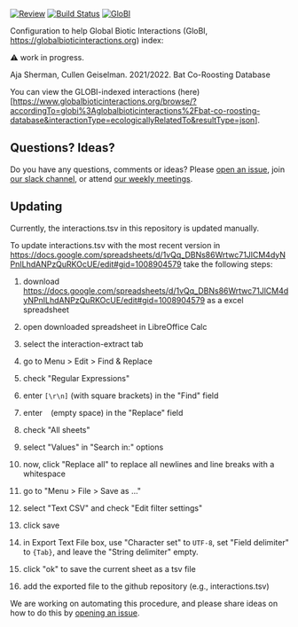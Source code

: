 [![Review](https://github.com/globalbioticinteractions/bat-co-roosting-database/actions/workflows/review.yml/badge.svg)](https://github.com/globalbioticinteractions/bat-co-roosting-database/actions) [![Build Status](https://app.travis-ci.com/globalbioticinteractions/bat-co-roosting-database.svg)](https://app.travis-ci.com/globalbioticinteractions/bat-co-roosting-database) [![GloBI](https://api.globalbioticinteractions.org/interaction.svg?accordingTo=globi:globalbioticinteractions/bat-co-roosting-database)](https://globalbioticinteractions.org/?accordingTo=globi:globalbioticinteractions/bat-co-roosting-database)

Configuration to help Global Biotic Interactions (GloBI, https://globalbioticinteractions.org) index: 

:warning: work in progress.

Aja Sherman, Cullen Geiselman. 2021/2022. Bat Co-Roosting Database

You can view the GLOBI-indexed interactions (here)[https://www.globalbioticinteractions.org/browse/?accordingTo=globi%3Aglobalbioticinteractions%2Fbat-co-roosting-database&interactionType=ecologicallyRelatedTo&resultType=json].

## Questions? Ideas?
Do you have any questions, comments or ideas? Please [open an issue](../../issues), join [our slack channel](https://covid19taf.slack.com/archives/C011W4GPXDX), or attend [our weekly meetings](https://globalbioticinteractions.org/covid19). 

## Updating 
Currently, the interactions.tsv in this repository is updated manually. 

To update interactions.tsv with the most recent version in https://docs.google.com/spreadsheets/d/1vQq_DBNs86Wrtwc71JlCM4dyNPnILhdANPzQuRKOcUE/edit#gid=1008904579 take the following steps:

1. download https://docs.google.com/spreadsheets/d/1vQq_DBNs86Wrtwc71JlCM4dyNPnILhdANPzQuRKOcUE/edit#gid=1008904579 as a excel spreadsheet
2. open downloaded spreadsheet in LibreOffice Calc 
3. select the interaction-extract tab
4. go to Menu > Edit > Find & Replace
5. check "Regular Expressions"
6. enter ```[\r\n]``` (with square brackets) in the "Find" field
7. enter ``` ``` (empty space) in the "Replace" field
8. check "All sheets"
9. select "Values" in "Search in:" options
10. now, click "Replace all" to replace all newlines and line breaks with a whitespace
11. go to "Menu > File > Save as ..."
12. select "Text CSV" and check "Edit filter settings"
13. click save
14. in Export Text File box, use "Character set" to ```UTF-8```, set "Field delimiter" to ```{Tab}```, and leave the "String delimiter" empty. 

15. click "ok" to save the current sheet as a tsv file
16. add the exported file to the github repository (e.g., interactions.tsv)

We are working on automating this procedure, and please share ideas on how to do this by [opening an issue](../../issues). 
